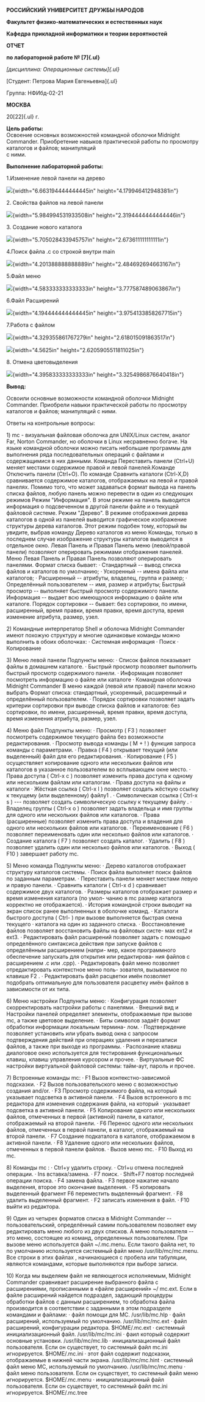 **РОССИЙСКИЙ УНИВЕРСИТЕТ ДРУЖБЫ НАРОДОВ**

**Факультет физико-математических и естественных наук**

**Кафедра прикладной информатики и теории вероятностей**

**ОТЧЕТ**

**по лабораторной работе № [7]{.ul}**

*[дисциплина: Операционные системы]{.ul}*

[Студент: Петрова Мария Евгеньевна]{.ul}

Группа: НФИбд-02-21

**МОСКВА**

20[22]{.ul} г.

**Цель работы:**\
Освоение основных возможностей командной оболочки Midnight Commander.
Приобретение навыков практической работы по просмотру каталогов и
файлов; манипуляций\
с ними.

**Выполнение лабораторной работы:**

1.Изменение левой панели на дерево

![](media/image1.png){width="6.663194444444445in"
height="4.179946412948381in"}

2\. Свойства файлов на левой панели

![](media/image2.png){width="5.984994531933508in"
height="2.3194444444444446in"}

3\. Создание нового каталога

![](media/image3.png){width="5.705028433945757in"
height="2.673611111111111in"}

4.Поиск файла .с со строкой внутри main

![](media/image4.png){width="4.201388888888889in"
height="2.484692694663167in"}

5.Файл меню

![](media/image5.png){width="4.583333333333333in"
height="3.777587489063867in"}

6.Файл Расширений

![](media/image6.png){width="4.194444444444445in"
height="3.9754133858267715in"}

7.Работа с файлом

![](media/image7.png){width="4.329355861767279in"
height="2.618015091863517in"}

![](media/image8.png){width="4.5625in" height="2.6205905511811025in"}

8\. Отмена цветовыделения

![](media/image9.png){width="4.395833333333333in"
height="3.3254986876640418in"}

**Вывод:**

Освоили основные возможности командной оболочки Midnight Commander.
Приобрели навыки практической работы по просмотру каталогов и файлов;
манипуляций с ними.

Ответы на контрольные вопросы:

1\) mc - визуальная файловая оболочка для UNIX/Linux систем, аналог Far,
Norton Commander, но оболочки в Linux несравненно богаче. На языке
командной оболочки можно писать небольшие программы для выполнения ряда
последовательных операций с файлами и содержащимися в них данными.
Команда Переставить панели (Ctrl+U) меняет местами содержимое правой и
левой панелей.Команде Отключить панели (Ctrl+O). По команде Сравнить
каталоги (Ctrl-X,D) сравнивается содержимое каталогов, отображаемых на
левой и правой панелях. Помимо того, что может задаваться формат вывода
на панель списка файлов, любую панель можно перевести в один из
следующих режимов Режим "Информация". В этом режиме на панель выводится
информация о подсвеченном в другой панели файле и о текущей файловой
системе. Режим "Дерево". В режиме отображения дерева каталогов в одной
из панелей выводится графическое изображение структуры дерева каталогов.
Этот режим подобен тому, который вы увидите, выбрав команду Дерево
каталогов из меню Команды, только в последнем случае изображение
структуры каталогов выводится в отдельное окно. Левая Панель и Правая
Панель меню (левой/правой панели) позволяют оперировать режимами
отображения панелей. Меню Левая Панель и Правая Панель позволяют
оперировать панелями. Формат списка бывает: · Стандартный -- вывод
списка файлов и каталогов по умолчанию; · Ускоренный -- имена файла или
каталогов; · Расширенный -- атрибуты, владелец, группа и размер; ·
Определённый пользователем -- имя, размер и атрибуты; Быстрый просмотр
-- выполняет быстрый просмотр содержимого панели. Информация -- выдает
всю имеющуюся информацию о файле или каталоге. Порядок сортировки --
бывает: без сортировки, по имени, расширенный, время правки, время
правки, время доступа, время изменение атрибута, размер, узел.

2\) Командные интерпретатор Shell и оболочка Midnight Commander имеют
похожую структуру и многие одинаковые команды можно выполнить в обоих
оболочках: · Системная информация · Поиск · Копирование

3\) Меню левой панели Подпункты меню: · Список файлов показывает файлы в
домашнем каталоге. · Быстрый просмотр позволяет выполнить быстрый
просмотр содержимого панели. · Информация позволяет посмотреть
информацию о файле или каталоге · Командная оболочка Midnight Commander
В меню каждой (левой или правой) панели можно выбрать Формат списка:
стандартный, ускоренный, расширенный и определённый пользователем. ·
Порядок сортировки позволяет задать критерии сортировки при выводе
списка файлов и каталогов: без сортировки, по имени, расширенный, время
правки, время доступа, время изменения атрибута, размер, узел.

4\) Меню файл Подпункты меню: · Просмотр ( F3 ) позволяет посмотреть
содержимое текущего файла без возможности редактирования. · Просмотр
вывода команды ( М + ! ) функция запроса команды с параметрами. · Правка
( F4 ) открывает текущий (или выделенный) файл для его редактирования. ·
Копирование ( F5 ) осуществляет копирование одного или нескольких файлов
или каталогов в указанное пользователем во всплывающем окне место. ·
Права доступа ( Ctrl-x c ) позволяет изменить права доступа к одному или
нескольким файлам или каталогам. · Права доступа на файлы и каталоги ·
Жёсткая ссылка ( Ctrl-x l ) позволяет создать жёсткую ссылку к текущему
(или выделенному) файлу1 . · Символическая ссылка ( Ctrl-x s ) ---
позволяет создать символическую ссылку к текущему файлу . · Владелец
группы ( Ctrl-x o ) позволяет задать владельца и имя группы для одного
или нескольких файлов или каталогов. · Права (расширенные) позволяет
изменить права доступа и владения для одного или нескольких файлов или
каталогов. · Переименование ( F6 ) позволяет переименовать один или
несколько файлов или каталогов. · Создание каталога ( F7 ) позволяет
создать каталог. · Удалить ( F8 ) позволяет удалить один или несколько
файлов или каталогов. · Выход ( F10 ) завершает работу mc.

5\) Меню команда Подпункты меню: · Дерево каталогов отображает структуру
каталогов системы. · Поиск файла выполняет поиск файлов по заданным
параметрам. · Переставить панели меняет местами левую и правую панели. ·
Сравнить каталоги ( Ctrl-x d ) сравнивает содержимое двух каталогов. ·
Размеры каталогов отображает размер и время изменения каталога (по умол-
чанию в mc размер каталога корректно не отображается). · История
командной строки выводит на экран список ранее выполненных в оболочке
команд. · Каталоги быстрого доступа ( Ctrl- ) при вызове выполняется
быстрая смена текущего · каталога на один из заданного списка. ·
Восстановление файлов позволяет восстановить файлы на файловых систе-
мах ext2 и ext3. · Редактировать файл расширений позволяет задать с
помощью определённого синтаксиса действия при запуске файлов с
определённым расширением (напри- мер, какое программного обеспечение
запускать для открытия или редактирова- ния файлов с расширением .c или
.cpp). · Редактировать файл меню позволяет отредактировать контекстное
меню поль- зователя, вызываемое по клавише F2 . · Редактировать файл
расцветки имён позволяет подобрать оптимальную для пользователя
расцветку имён файлов в зависимости от их типа.

6\) Меню настройки Подпункты меню: · Конфигурация позволяет
скорректировать настройки работы с панелями. · Внешний вид и Настройки
панелей определяет элементы, отображаемые при вызове mc, а также
цветовое выделение. · Биты символов задаёт формат обработки информации
локальным термина- лом. · Подтверждение позволяет установить или убрать
вывод окна с запросом подтверждения действий при операциях удаления и
перезаписи файлов, а также при выходе из программы. · Распознание клавиш
диалоговое окно используется для тестирования функциональных клавиш,
клавиш управления курсором и прочее. · Виртуальные ФС настройки
виртуальной файловой системы: тайм-аут, пароль и прочее.

7\) Встроенные команды mc: · F1 Вызов контекстно-зависимой подсказки. ·
F2 Вызов пользовательского меню с возможностью создания and/or. · F3
Просмотр содержимого файла, на который указывает подсветка в активной
панели. · F4 Вызов встроенного в mc редактора для изменения содержания
файла, на который · указывает подсветка в активной панели. · F5
Копирование одного или нескольких файлов, отмеченных в первой (активной)
панели, в каталог, отображаемый на второй панели. · F6 Перенос одного
или нескольких файлов, отмеченных в первой панели, в каталог,
отображаемый на второй панели. · F7 Создание подкаталога в каталоге,
отображаемом в активной панели. · F8 Удаление одного или нескольких
файлов, отмеченных в первой панели файлов. · Вызов меню mc. · F10 Выход
из mc.

8\) Команды mc : · Ctrl+y удалить строку. · Ctrl+u отмена последней
операции. · Ins вставка/замена. · F7 поиск. · Shift+F7 повтор последней
операции поиска. · F4 замена файла. · F3 первое нажатие начало
выделения, второе это окончание выделения. · F5 копировать выделенный
фрагмент F6 переместить выделенный фрагмент. · F8 удалить выделенный
фрагмент. · F2 записать изменения в файл. · F10 выйти из редактора.

9\) Один из четырех форматов списка в Midnight Commander
--пользовательский, определённый самим пользователем позволяет ему
редактировать меню любого из двух списков. А меню пользователя -- это
меню, состоящее из команд, определенных пользователем. При вызове меню
используется файл \~/.mc.menu. Если такого файла нет, то по умолчанию
используется системный файл меню /usr/lib/mc/mc.menu. Все строки в этих
файлах , начинающиеся с пробела или табуляции, являются командами,
которые выполняются при выборе записи.

10\) Когда мы выделяем файл не являющегося исполняемым, Midnight
Commander сравнивает расширение выбранного файла с расширениями,
прописанными в «файле расширений» \~/ mc.ext. Если в файле расширений
найдется подраздел, задающий процедуры обработки файлов с данным
расширением, то обработка файла производится в соответствии с заданными
в этом подразделе командами и файлами: · файл помощи для MC.
/usr/lib/mc.hlp · файл расширений, используемый по умолчанию.
/usr/lib/mc/mc.ext · файл расширений, конфигурации редактора.
\$HOME/.mc.ext · системный инициализационный файл. /usr/lib/mc/mc.ini ·
фаил который содержит основные установки. /usr/lib/mc/mc.lib ·
инициализационный файл пользователя. Если он существует, то системный
файл mc.ini игнорируется. \$HOME/.mc.ini · этот файл содержит подсказки,
отображаемые в нижней части экрана. /usr/lib/mc/mc.hint · системный файл
меню MC, используемый по умолчанию. /usr/lib/mc/mc.menu · файл меню
пользователя. Если он существует, то системный файл меню игнорируется.
\$HOME/.mc.menu · инициализационный файл пользователя. Если он
существует, то системный файл mc.ini игнорируется. \$HOME/.mc.tree
